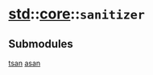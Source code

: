 # [std](./../../std.md)::[core](./../core.md)::`sanitizer`
## Submodules
[tsan](./sanitizer/tsan.md)
[asan](./sanitizer/asan.md)

